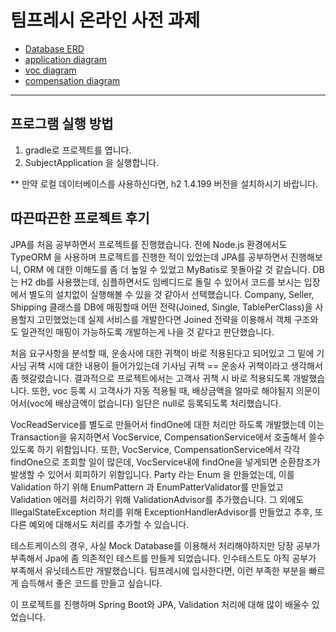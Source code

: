 # 팀프레시 온라인 사전 과제

- [Database ERD](docs/DB%20ERD.png)
- [application diagram](docs/images/application.png)
- [voc diagram](docs/images/voc.png)
- [compensation diagram](docs/images/compensation.png)


---

## 프로그램 실행 방법
1. gradle로 프로젝트를 엽니다.
2. SubjectApplication 을 실행합니다.

** 만약 로컬 데이터베이스를 사용하신다면, h2 1.4.199 버전을 설치하시기 바랍니다.

## 따끈따끈한 프로젝트 후기
JPA를 처음 공부하면서 프로젝트를 진행했습니다. 전에 Node.js 환경에서도 TypeORM 을 사용하며 프로젝트를 진행한 적이 있었는데
JPA를 공부하면서 진행해보니, ORM 에 대한 이해도를 좀 더 높일 수 있었고 MyBatis로 못돌아갈 것 같습니다.
DB는 H2 db를 사용했는데, 심플하면서도 임베디드로 돌릴 수 있어서 코드를 보시는 입장에서 별도의 설치없이 실행해볼 수 있을 것 같아서 선택했습니다.
Company, Seller, Shipping 클래스를 DB에 매핑할때 어떤 전략(Joined, Single, TablePerClass)을 사용할지 고민했었는데 실제 서비스를 개발한다면
Joined 전략을 이용해서 객체 구조와도 일관적인 매핑이 가능하도록 개발하는게 나을 것 같다고 판단했습니다.

처음 요구사항을 분석할 때, 운송사에 대한 귀책이 바로 적용된다고 되어있고 그 밑에 기사님 귀책 시에 대한 내용이 들어가있는데
기사님 귀책 == 운송사 귀책이라고 생각해서 좀 헷갈렸습니다. 결과적으로 프로젝트에서는 고객사 귀책 시 바로 적용되도록 개발했습니다.
또한, voc 등록 시 고객사가 자동 적용될 때, 배상금액을 얼마로 해야될지 의문이어서(voc에 배상금액이 없습니다) 일단은 null로 등록되도록 처리했습니다.

VocReadService를 별도로 만들어서 findOne에 대한 처리만 하도록 개발했는데 이는 Transaction을 유지하면서 VocService, CompensationService에서
호출해서 쓸수 있도록 하기 위함입니다. 또한, VocService, CompensationService에서 각각 findOne으로 조회할 일이 많은데, VocService내에 
findOne을 넣게되면 순환참조가 발생할 수 있어서 회피하기 위함입니다.
Party 라는 Enum 을 만들었는데, 이를 Validation 하기 위해 EnumPattern 과 EnumPatterValidator를 만들었고 Validation 에러를 처리하기 위해
ValidationAdvisor를 추가했습니다.
그 외에도 IllegalStateException 처리를 위해 ExceptionHandlerAdvisor를 만들었고 추후, 또 다른 예외에 대해서도 처리를 추가할 수 있습니다.

테스트케이스의 경우, 사실 Mock Database를 이용해서 처리해야하지만 당장 공부가 부족해서 Jpa에 좀 의존적인 테스트를 만들게 되었습니다.
인수테스트도 아직 공부가 부족해서 유닛테스트만 개발했습니다. 팀프레시에 입사한다면, 이런 부족한 부분을 빠르게 습득해서 좋은 코드를 만들고 싶습니다.

이 프로젝트를 진행하며 Spring Boot와 JPA, Validation 처리에 대해 많이 배울수 있었습니다. 

